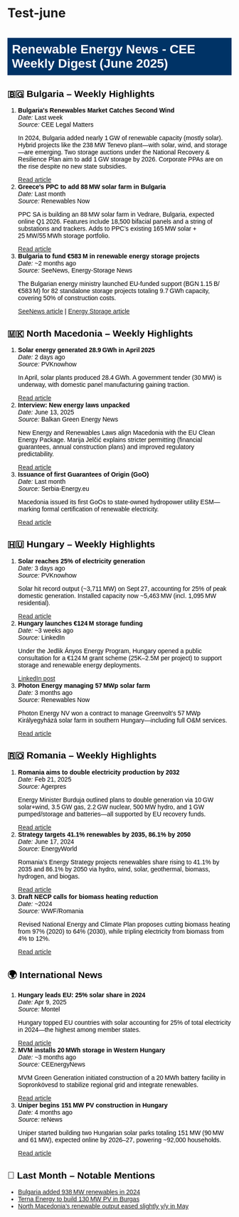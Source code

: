 # Test-june
<div style="font-family: Arial, sans-serif; color: #000;">
  <h1 style="background-color: #003366; color: white; padding: 10px;">Renewable Energy News - CEE Weekly Digest (June 2025)</h1>

  <h2>🇧🇬 Bulgaria – Weekly Highlights</h2>
  <ol>
    <li>
      <strong>Bulgaria's Renewables Market Catches Second Wind</strong><br>
      <em>Date:</em> Last week<br>
      <em>Source:</em> CEE Legal Matters<br>
      <p>In 2024, Bulgaria added nearly 1 GW of renewable capacity (mostly solar). Hybrid projects like the 238 MW Tenevo plant—with solar, wind, and storage—are emerging. Two storage auctions under the National Recovery & Resilience Plan aim to add 1 GW storage by 2026. Corporate PPAs are on the rise despite no new state subsidies.</p>
      <a href="https://ceelegalmatters.com/magazine-articles/30014-bulgaria-s-renewables-market-catches-second-wind?utm_source=chatgpt.com" target="_blank">Read article</a>
    </li>
    <li>
      <strong>Greece's PPC to add 88 MW solar farm in Bulgaria</strong><br>
      <em>Date:</em> Last month<br>
      <em>Source:</em> Renewables Now<br>
      <p>PPC SA is building an 88 MW solar farm in Vedrare, Bulgaria, expected online Q1 2026. Features include 18,500 bifacial panels and a string of substations and trackers. Adds to PPC’s existing 165 MW solar + 25 MW/55 MWh storage portfolio.</p>
      <a href="https://renewablesnow.com/news/greeces-ppc-to-beef-up-bulgaria-portfolio-with-88-mw-solar-farm-1276221/?utm_source=chatgpt.com" target="_blank">Read article</a>
    </li>
    <li>
      <strong>Bulgaria to fund €583 M in renewable energy storage projects</strong><br>
      <em>Date:</em> ~2 months ago<br>
      <em>Source:</em> SeeNews, Energy-Storage News<br>
      <p>The Bulgarian energy ministry launched EU‑funded support (BGN 1.15 B/€583 M) for 82 standalone storage projects totaling 9.7 GWh capacity, covering 50% of construction costs.</p>
      <a href="https://seenews.com/news/bulgaria-to-fund-583-mln-euro-renewable-energy-storage-projects-1274005?utm_source=chatgpt.com" target="_blank">SeeNews article</a> |
      <a href="https://www.energy-storage.news/bulgaria-finalises-e600-million-funding-for-nearly-10gwh-of-energy-storage/?utm_source=chatgpt.com" target="_blank">Energy Storage article</a>
    </li>
  </ol>

  <h2>🇲🇰 North Macedonia – Weekly Highlights</h2>
  <ol>
    <li>
      <strong>Solar energy generated 28.9 GWh in April 2025</strong><br>
      <em>Date:</em> 2 days ago<br>
      <em>Source:</em> PVKnowhow<br>
      <p>In April, solar plants produced 28.4 GWh. A government tender (30 MW) is underway, with domestic panel manufacturing gaining traction.</p>
      <a href="https://www.pvknowhow.com/news/north-macedonia-solar-energy-generated-28904-mwh-in-april-2025-a-stunning-achievement/?utm_source=chatgpt.com" target="_blank">Read article</a>
    </li>
    <li>
      <strong>Interview: New energy laws unpacked</strong><br>
      <em>Date:</em> June 13, 2025<br>
      <em>Source:</em> Balkan Green Energy News<br>
      <p>New Energy and Renewables Laws align Macedonia with the EU Clean Energy Package. Marija Jelčić explains stricter permitting (financial guarantees, annual construction plans) and improved regulatory predictability.</p>
      <a href="https://balkangreenenergynews.com/marija-filipovska-jelcic-of-cms-unpacks-new-provisions-in-north-macedonias-new-energy-laws/?utm_source=chatgpt.com" target="_blank">Read article</a>
    </li>
    <li>
      <strong>Issuance of first Guarantees of Origin (GoO)</strong><br>
      <em>Date:</em> Last month<br>
      <em>Source:</em> Serbia-Energy.eu<br>
      <p>Macedonia issued its first GoOs to state-owned hydropower utility ESM—marking formal certification of renewable electricity.</p>
      <a href="https://serbia-energy.eu/north-macedonia-issues-first-renewable-energy-certificates-to-esm/?utm_source=chatgpt.com" target="_blank">Read article</a>
    </li>
  </ol>

  <h2>🇭🇺 Hungary – Weekly Highlights</h2>
  <ol>
    <li>
      <strong>Solar reaches 25% of electricity generation</strong><br>
      <em>Date:</em> 3 days ago<br>
      <em>Source:</em> PVKnowhow<br>
      <p>Solar hit record output (~3,711 MW) on Sept 27, accounting for 25% of peak domestic generation. Installed capacity now ~5,463 MW (incl. 1,095 MW residential).</p>
      <a href="https://www.pvknowhow.com/news/hungary-solar-energy-achieves-25-generation-3-amazing-milestones/?utm_source=chatgpt.com" target="_blank">Read article</a>
    </li>
    <li>
      <strong>Hungary launches €124 M storage funding</strong><br>
      <em>Date:</em> ~3 weeks ago<br>
      <em>Source:</em> LinkedIn<br>
      <p>Under the Jedlik Ányos Energy Program, Hungary opened a public consultation for a €124 M grant scheme (25K–2.5M per project) to support storage and renewable energy deployments.</p>
      <a href="https://www.linkedin.com/pulse/hungary-launches-new-support-scheme-renewable-energy-storage-v0iie?utm_source=chatgpt.com" target="_blank">LinkedIn post</a>
    </li>
    <li>
      <strong>Photon Energy managing 57 MWp solar farm</strong><br>
      <em>Date:</em> 3 months ago<br>
      <em>Source:</em> Renewables Now<br>
      <p>Photon Energy NV won a contract to manage Greenvolt’s 57 MWp Királyegyházá solar farm in southern Hungary—including full O&M services.</p>
      <a href="https://renewablesnow.com/news/photon-energy-to-manage-greenvolts-57-mwp-solar-farm-in-hungary-1272223/?utm_source=chatgpt.com" target="_blank">Read article</a>
    </li>
  </ol>

  <h2>🇷🇴 Romania – Weekly Highlights</h2>
  <ol>
    <li>
      <strong>Romania aims to double electricity production by 2032</strong><br>
      <em>Date:</em> Feb 21, 2025<br>
      <em>Source:</em> Agerpres<br>
      <p>Energy Minister Burduja outlined plans to double generation via 10 GW solar+wind, 3.5 GW gas, 2.2 GW nuclear, 500 MW hydro, and 1 GW pumped/storage and batteries—all supported by EU recovery funds.</p>
      <a href="https://agerpres.ro/english/2025/02/21/energymin-burduja-romania-maintains-its-assessment-that-by-2032-it-will-double-its-electricity-produ--1424497?utm_source=chatgpt.com" target="_blank">Read article</a>
    </li>
    <li>
      <strong>Strategy targets 41.1% renewables by 2035, 86.1% by 2050</strong><br>
      <em>Date:</em> June 17, 2024<br>
      <em>Source:</em> EnergyWorld<br>
      <p>Romania’s Energy Strategy projects renewables share rising to 41.1% by 2035 and 86.1% by 2050 via hydro, wind, solar, geothermal, biomass, hydrogen, and biogas.</p>
      <a href="https://energyworld.ro/2024/06/17/romania-romanias-objective-regarding-the-share-of-energy-from-renewable-sources-in-total-consumption-is-86-1-in-2050-strategy-project/?utm_source=chatgpt.com" target="_blank">Read article</a>
    </li>
    <li>
      <strong>Draft NECP calls for biomass heating reduction</strong><br>
      <em>Date:</em> ~2024<br>
      <em>Source:</em> WWF/Romania<br>
      <p>Revised National Energy and Climate Plan proposes cutting biomass heating from 97% (2020) to 64% (2030), while tripling electricity from biomass from 4% to 12%.</p>
      <a href="https://wwf.ro/wp-content/uploads/2024/04/C4.5-Better-planning-of-biomass-in-the-Romanian-NECP_EN.docx.pdf?utm_source=chatgpt.com" target="_blank">Read article</a>
    </li>
  </ol>

  <h2>🌍 International News</h2>
  <ol>
    <li>
      <strong>Hungary leads EU: 25% solar share in 2024</strong><br>
      <em>Date:</em> Apr 9, 2025<br>
      <em>Source:</em> Montel<br>
      <p>Hungary topped EU countries with solar accounting for 25% of total electricity in 2024—the highest among member states.</p>
      <a href="https://montelnews.com/news/f465d3a4-d196-4c8b-854f-ecd80cfac766/hungarys-25-solar-share-worlds-highest-in-2024-think-tank?utm_source=chatgpt.com" target="_blank">Read article</a>
    </li>
    <li>
      <strong>MVM installs 20 MWh storage in Western Hungary</strong><br>
      <em>Date:</em> ~3 months ago<br>
      <em>Source:</em> CEEnergyNews<br>
      <p>MVM Green Generation initiated construction of a 20 MWh battery facility in Sopronkövesd to stabilize regional grid and integrate renewables.</p>
      <a href="https://ceenergynews.com/renewables/mvm-new-energy-storage-western-hungary/?utm_source=chatgpt.com" target="_blank">Read article</a>
    </li>
    <li>
      <strong>Uniper begins 151 MW PV construction in Hungary</strong><br>
      <em>Date:</em> 4 months ago<br>
      <em>Source:</em> reNews<br>
      <p>Uniper started building two Hungarian solar parks totaling 151 MW (90 MW and 61 MW), expected online by 2026–27, powering ~92,000 households.</p>
      <a href="https://renews.biz/99106/uniper-starts-construction-phase-for-hungarian-pv-plants/?utm_source=chatgpt.com" target="_blank">Read article</a>
    </li>
  </ol>

  <h2>🔄 Last Month – Notable Mentions</h2>
  <ul>
    <li><a href="https://balkangreenenergynews.com/bulgaria-boosts-renewables-capacity-by-938-mw-in-2024/?utm_source=chatgpt.com" target="_blank">Bulgaria added 938 MW renewables in 2024</a></li>
    <li><a href="https://www.terna-energy.com/financial-press-release/terna-energy-new-investment-in-bulgarias-renewable-energy-market/?utm_source=chatgpt.com" target="_blank">Terna Energy to build 130 MW PV in Burgas</a></li>
    <li><a href="https://seenews.com/news/north-macedonias-renewable-energy-output-edges-down-yy-in-may-1276650?utm_source=chatgpt.com" target="_blank">North Macedonia’s renewable output eased slightly y/y in May</a></li>
  </ul>
</div>
